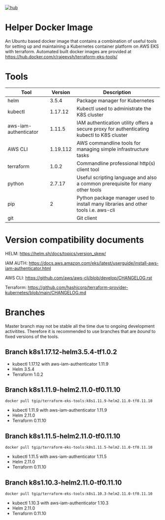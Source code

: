 [![hub](https://img.shields.io/docker/pulls/rajeevsh/terraform-eks-tools.svg)](https://hub.docker.com/r/rajeevsh/terraform-eks-tools/)

# Helper Docker Image

An Ubuntu based docker image that contains a combination of useful tools for setting up and maintaining a Kubernetes container platform on AWS EKS with terraform.
Automated built docker images are provided at https://hub.docker.com/r/rajeevsh/terraform-eks-tools/

# Tools 

|Tool                   |Version        |Description                                                                               |
|-----------------------|---------------|------------------------------------------------------------------------------------------|
|helm                   |3.5.4          |Package manager for Kubernetes                                                            |
|kubectl                |1.17.12        |Kubectl used to administrate the K8S cluster                                              |
|aws-iam-authenticator  |1.11.5         |IAM authentication utility offers a secure proxy for authenticating kubectl to K8S cluster|
|AWS CLI                |1.19.112       |AWS commandline tools for managing simple infrastructure tasks                            |
|terraform              |1.0.2          |Commandline professional http(s) client tool                                              |
|python                 |2.7.17         |Useful scripting language and also a common prerequisite for many other tools             |
|pip                    |2              |Python package manager used to install many libraries and other tools i.e. aws-cli        |
|git                    |               |Git client                                                                                |

# Version compatibility documents

HELM:      https://helm.sh/docs/topics/version_skew/

IAM AUTH:  https://docs.aws.amazon.com/eks/latest/userguide/install-aws-iam-authenticator.html

AWS CLI:   https://github.com/aws/aws-cli/blob/develop/CHANGELOG.rst

Terraform: https://github.com/hashicorp/terraform-provider-kubernetes/blob/main/CHANGELOG.md


# Branches

Master branch may not be stable all the time due to ongoing development activitites.
Therefore it is recommended to use branches that are *bound* to fixed versions of the tools.
## Branch k8s1.17.12-helm3.5.4-tf1.0.2

- kubectl 1.17.12 with aws-iam-authenticator 1.11.9
- Helm 3.5.4
- Terraform 1.0.2

## Branch k8s1.11.9-helm2.11.0-tf0.11.10

`docker pull tgip/terraform-eks-tools:k8s1.11.9-helm2.11.0-tf0.11.10`

- kubectl 1.11.9 with aws-iam-authenticator 1.11.9
- Helm 2.11.0
- Terraform 0.11.10

## Branch k8s1.11.5-helm2.11.0-tf0.11.10

`docker pull tgip/terraform-eks-tools:k8s1.11.5-helm2.11.0-tf0.11.10`

- kubectl 1.11.5 with aws-iam-authenticator 1.11.5
- Helm 2.11.0
- Terraform 0.11.10

## Branch k8s1.10.3-helm2.11.0-tf0.11.10

`docker pull tgip/terraform-eks-tools:k8s1.10.3-helm2.11.0-tf0.11.10`

- kubectl 1.10.3 with aws-iam-authenticator 1.10.3
- Helm 2.11.0
- Terraform 0.11.10
 
